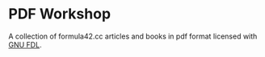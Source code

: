 # PDF Workshop

A collection of formula42.cc articles and books in pdf format licensed with
[GNU FDL](https://www.gnu.org/licenses/fdl-1.3.html). 
